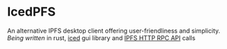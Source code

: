 # IcedPFS

An alternative IPFS desktop client offering user-friendliness and simplicity. 
*Being written* in rust, [iced](https://iced.rs) gui library and [IPFS HTTP RPC API](https://docs.ipfs.io/reference/http/api/) calls